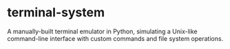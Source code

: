 # terminal-system
A manually-built terminal emulator in Python, simulating a Unix-like command-line interface with custom commands and file system operations.
